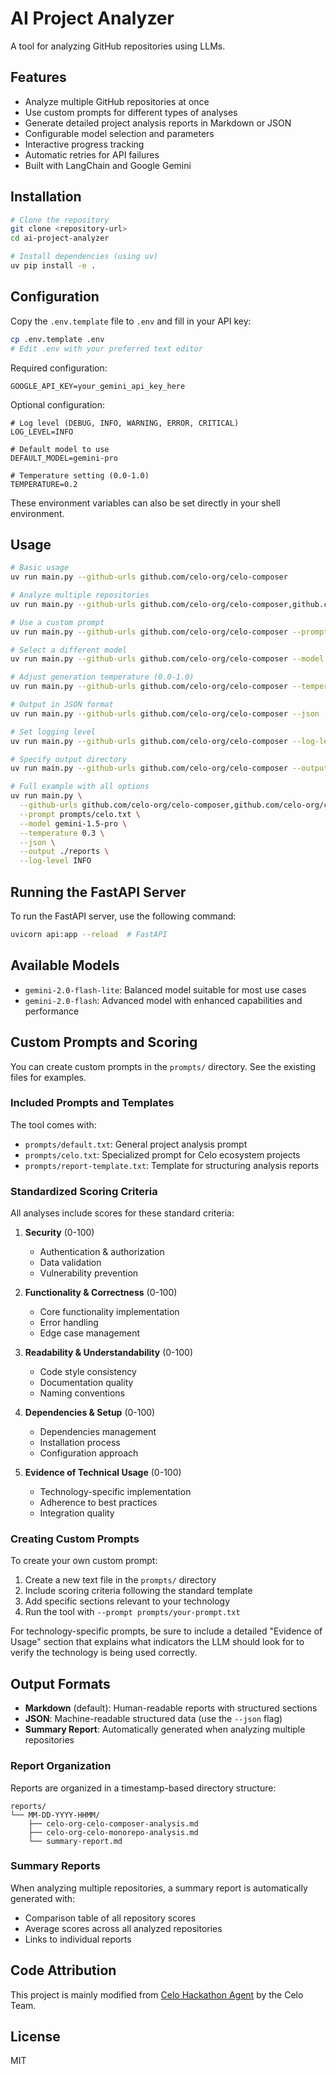 # AI Project Analyzer

A tool for analyzing GitHub repositories using LLMs.

## Features

- Analyze multiple GitHub repositories at once
- Use custom prompts for different types of analyses
- Generate detailed project analysis reports in Markdown or JSON
- Configurable model selection and parameters
- Interactive progress tracking
- Automatic retries for API failures
- Built with LangChain and Google Gemini

## Installation

```bash
# Clone the repository
git clone <repository-url>
cd ai-project-analyzer

# Install dependencies (using uv)
uv pip install -e .
```

## Configuration

Copy the `.env.template` file to `.env` and fill in your API key:

```bash
cp .env.template .env
# Edit .env with your preferred text editor
```

Required configuration:

```
GOOGLE_API_KEY=your_gemini_api_key_here
```

Optional configuration:

```
# Log level (DEBUG, INFO, WARNING, ERROR, CRITICAL)
LOG_LEVEL=INFO

# Default model to use
DEFAULT_MODEL=gemini-pro

# Temperature setting (0.0-1.0)
TEMPERATURE=0.2
```

These environment variables can also be set directly in your shell environment.

## Usage

```bash
# Basic usage
uv run main.py --github-urls github.com/celo-org/celo-composer

# Analyze multiple repositories
uv run main.py --github-urls github.com/celo-org/celo-composer,github.com/celo-org/celo-monorepo

# Use a custom prompt
uv run main.py --github-urls github.com/celo-org/celo-composer --prompt prompts/celo.txt

# Select a different model
uv run main.py --github-urls github.com/celo-org/celo-composer --model gemini-1.5-pro

# Adjust generation temperature (0.0-1.0)
uv run main.py --github-urls github.com/celo-org/celo-composer --temperature 0.7

# Output in JSON format
uv run main.py --github-urls github.com/celo-org/celo-composer --json

# Set logging level
uv run main.py --github-urls github.com/celo-org/celo-composer --log-level DEBUG

# Specify output directory
uv run main.py --github-urls github.com/celo-org/celo-composer --output ./my-reports

# Full example with all options
uv run main.py \
  --github-urls github.com/celo-org/celo-composer,github.com/celo-org/celo-monorepo \
  --prompt prompts/celo.txt \
  --model gemini-1.5-pro \
  --temperature 0.3 \
  --json \
  --output ./reports \
  --log-level INFO
```

## Running the FastAPI Server

To run the FastAPI server, use the following command:

```bash
uvicorn api:app --reload  # FastAPI
```

## Available Models

- `gemini-2.0-flash-lite`: Balanced model suitable for most use cases
- `gemini-2.0-flash`: Advanced model with enhanced capabilities and performance

## Custom Prompts and Scoring

You can create custom prompts in the `prompts/` directory. See the existing files for examples.

### Included Prompts and Templates

The tool comes with:

- `prompts/default.txt`: General project analysis prompt
- `prompts/celo.txt`: Specialized prompt for Celo ecosystem projects
- `prompts/report-template.txt`: Template for structuring analysis reports

### Standardized Scoring Criteria

All analyses include scores for these standard criteria:

1. **Security** (0-100)

   - Authentication & authorization
   - Data validation
   - Vulnerability prevention

2. **Functionality & Correctness** (0-100)

   - Core functionality implementation
   - Error handling
   - Edge case management

3. **Readability & Understandability** (0-100)

   - Code style consistency
   - Documentation quality
   - Naming conventions

4. **Dependencies & Setup** (0-100)

   - Dependencies management
   - Installation process
   - Configuration approach

5. **Evidence of Technical Usage** (0-100)
   - Technology-specific implementation
   - Adherence to best practices
   - Integration quality

### Creating Custom Prompts

To create your own custom prompt:

1. Create a new text file in the `prompts/` directory
2. Include scoring criteria following the standard template
3. Add specific sections relevant to your technology
4. Run the tool with `--prompt prompts/your-prompt.txt`

For technology-specific prompts, be sure to include a detailed "Evidence of Usage" section that explains what indicators the LLM should look for to verify the technology is being used correctly.

## Output Formats

- **Markdown** (default): Human-readable reports with structured sections
- **JSON**: Machine-readable structured data (use the `--json` flag)
- **Summary Report**: Automatically generated when analyzing multiple repositories

### Report Organization

Reports are organized in a timestamp-based directory structure:

```
reports/
└── MM-DD-YYYY-HHMM/
    ├── celo-org-celo-composer-analysis.md
    ├── celo-org-celo-monorepo-analysis.md
    └── summary-report.md
```

### Summary Reports

When analyzing multiple repositories, a summary report is automatically generated with:

- Comparison table of all repository scores
- Average scores across all analyzed repositories
- Links to individual reports

## Code Attribution

This project is mainly modified from [Celo Hackathon Agent](https://github.com/celo-org/hackathon-agent) by the Celo Team.

## License

MIT
